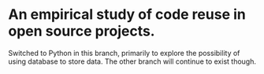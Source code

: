 An empirical study of code reuse in open source projects.
=========================================================

Switched to Python in this branch, primarily to explore the
possibility of using database to store data. The other branch
will continue to exist though. 
